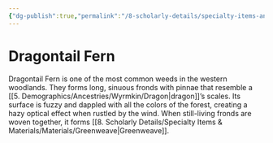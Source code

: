 ```yaml
---
{"dg-publish":true,"permalink":"/8-scholarly-details/specialty-items-and-materials/plants-and-fungi/dragontail-fern/","noteIcon":""}
---
```


# Dragontail Fern

Dragontail Fern is one of the most common weeds in the western woodlands. They forms long, sinuous fronds with pinnae that resemble a [[5. Demographics/Ancestries/Wyrmkin/Dragon\|dragon]]’s scales. Its surface is fuzzy and dappled with all the colors of the forest, creating a hazy optical effect when rustled by the wind. When still-living fronds are woven together, it forms [[8. Scholarly Details/Specialty Items & Materials/Materials/Greenweave\|Greenweave]].